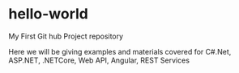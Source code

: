 # hello-world
My First Git hub Project repository

Here we will be giving examples and materials covered for C#.Net, ASP.NET, .NETCore, Web API, Angular, REST Services
